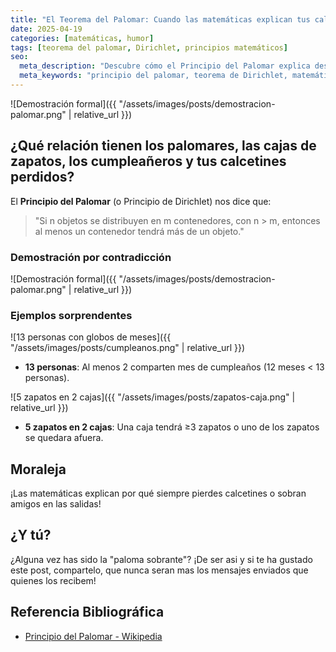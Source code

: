 ```yaml
---
title: "El Teorema del Palomar: Cuando las matemáticas explican tus calcetines perdidos"
date: 2025-04-19
categories: [matemáticas, humor]
tags: [teorema del palomar, Dirichlet, principios matemáticos]
seo:
  meta_description: "Descubre cómo el Principio del Palomar explica desde cumpleaños repetidos hasta tus calcetines desaparecidos. Matemáticas cotidianas con humor."
  meta_keywords: "principio del palomar, teorema de Dirichlet, matemáticas divertidas, ejemplos de combinatoria"
---
```


![Demostración formal]({{ "/assets/images/posts/demostracion-palomar.png" | relative_url }})

## ¿Qué relación tienen los palomares, las cajas de zapatos, los cumpleañeros y tus calcetines perdidos?

El **Principio del Palomar** (o Principio de Dirichlet) nos dice que:

> "Si n objetos se distribuyen en m contenedores, con n > m, entonces al menos un contenedor tendrá más de un objeto."

### Demostración por contradicción

![Demostración formal]({{ "/assets/images/posts/demostracion-palomar.png" | relative_url }})

### Ejemplos sorprendentes

![13 personas con globos de meses]({{ "/assets/images/posts/cumpleanos.png" | relative_url }})

- **13 personas**: Al menos 2 comparten mes de cumpleaños (12 meses < 13 personas).

![5 zapatos en 2 cajas]({{ "/assets/images/posts/zapatos-caja.png" | relative_url }})

- **5 zapatos en 2 cajas**: Una caja tendrá ≥3 zapatos o uno de los zapatos se quedara afuera.

## Moraleja
¡Las matemáticas explican por qué siempre pierdes calcetines o sobran amigos en las salidas!

## ¿Y tú?
¿Alguna vez has sido la "paloma sobrante"? ¡De ser asi y si te ha gustado este post, compartelo, que nunca seran mas los mensajes enviados que quienes los recibem!

## Referencia Bibliográfica
- [Principio del Palomar - Wikipedia](https://es.wikipedia.org/wiki/Principio_del_palomar#Generalización_y_demostración)